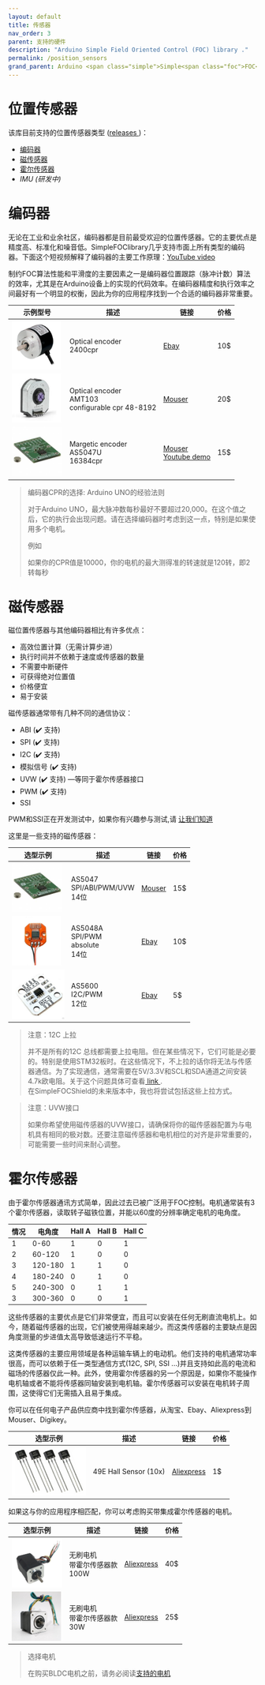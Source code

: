```yaml
---
layout: default
title: 传感器
nav_order: 3
parent: 支持的硬件
description: "Arduino Simple Field Oriented Control (FOC) library ."
permalink: /position_sensors
grand_parent: Arduino <span class="simple">Simple<span class="foc">FOC</span>library</span>
---
```


# 位置传感器

该库目前支持的位置传感器类型 ([releases <i class="fa fa-tag"></i>](https://github.com/simplefoc/Arduino-FOC/releases))：

- [编码器](#encoders) 
- [磁传感器](#magnetic-sensors)
- [霍尔传感器](#hall-sensors)
- *IMU (研发中)*

# 编码器

无论在工业和业余社区，编码器都是目前最受欢迎的位置传感器。它的主要优点是精度高、标准化和噪音低。SimpleFOClibrary几乎支持市面上所有类型的编码器。下面这个短视频解释了编码器的主要工作原理：[YouTube video](https://www.youtube.com/watch?v=qT6FdvcEsMs)

制约FOC算法性能和平滑度的主要因素之一是编码器位置跟踪（脉冲计数）算法的效率，尤其是在Arduino设备上的实现的代码效率。在编码器精度和执行效率之间最好有一个明显的权衡，因此为你的应用程序找到一个合适的编码器非常重要。

示例型号  | 描述 | 链接 | 价格 
---- | ---- | ---- | ----
[<img src="extras/Images/enc.jpg"  style="height:100px">](https://www.ebay.com/itm/360-600P-R-Photoelectric-Incremental-Rotary-Encoder-5V-24V-AB-Two-Phases-Shaft/254214673272?hash=item3b30601378:m:mDiuW1F2qXINSH51TqAjhTg)  | Optical encoder<br>2400cpr | [Ebay](https://www.ebay.fr/itm/L6234-Breakout-Board-/153204519965) | 10$
[<img src="extras/Images/enc1.png" style="height:100px">](https://www.ebay.com/itm/HMBGC-V2-0-3-Axle-Gimbal-Controller-Control-Plate-Board-Module-with-Sensor/351497840990?hash=item51d6e7695e:g:BAsAAOSw0QFXBxrZ:rk:1:pf:1) | Optical encoder<br>AMT103 <br> configurable cpr 48-8192 |  [Mouser](https://www.mouser.fr/ProductDetail/CUI-Devices/AMT103-V?qs=%2Fha2pyFaduiAsBlScvLoAWHUnKz39jAIpNPVt58AQ0PVb84dpbt53g%3D%3D)  | 20$
[<img src="extras/Images/mag.jpg"  style="height:100px">](hhttps://www.mouser.fr/ProductDetail/ams/AS5X47U-TS_EK_AB?qs=sGAEpiMZZMve4%2FbfQkoj%252BBDLPCj82ZLyYIPEtADg0FE%3D) | Margetic encoder <br> AS5047U <br> 16384cpr |  [Mouser](https://www.mouser.fr/ProductDetail/ams/AS5X47U-TS_EK_AB?qs=sGAEpiMZZMve4%2FbfQkoj%252BBDLPCj82ZLyYIPEtADg0FE%3D)<br> [Youtube demo](https://www.youtube.com/watch?v=Gl-DiOqXXJ8)   | 15$



<blockquote class="warning">
<p class="heading">编码器CPR的选择: Arduino UNO的经验法则</p>
对于Arduino UNO，最大脉冲数每秒最好不要超过20,000。在这个值之后，它的执行会出现问题。请在选择编码器时考虑到这一点，特别是如果使用多个电机。<br>
<p class="heading">例如</p>
如果你的CPR值是10000，你的电机的最大测得准的转速就是120转，即2转每秒
</blockquote>




# 磁传感器

磁位置传感器与其他编码器相比有许多优点：

- 高效位置计算（无需计算步进）
- 执行时间并不依赖于速度或传感器的数量
- 不需要中断硬件
- 可获得绝对位置值
- 价格便宜
- 易于安装

磁传感器通常带有几种不同的通信协议：

- ABI (✔️ 支持)
- SPI (✔️ 支持)
- I2C (✔️ 支持)
- 模拟信号 (✔️ 支持)
- UVW (✔️ 支持) —等同于霍尔传感器接口
- PWM (✔️ 支持)
- SSI 

PWM和SSI正在开发测试中，如果你有兴趣参与测试,请 [让我们知道](contact)

这里是一些支持的磁传感器：

选型示例  | 描述 | 链接 | 价格 
---- | ---- | ---- | ----
[<img src="extras/Images/mag.jpg"  style="height:100px">](https://www.mouser.fr/ProductDetail/ams/AS5X47U-TS_EK_AB?qs=sGAEpiMZZMve4%2FbfQkoj%252BBDLPCj82ZLyYIPEtADg0FE%3D) | AS5047<br> SPI/ABI/PWM/UVW <br> 14位 |  [Mouser](https://www.mouser.fr/ProductDetail/ams/AS5X47U-TS_EK_AB?qs=sGAEpiMZZMve4%2FbfQkoj%252BBDLPCj82ZLyYIPEtADg0FE%3D) | 15$
[<img src="extras/Images/mag2.jpg"  style="height:100px">](https://www.ebay.com/itm/AS5048-Magnetic-Encoder-PWM-SPI-Interface-14-Bit-Precision-For-Brushless-Motor/153636871434?hash=item23c5789d0a:g:oOMAAOSwd-5ddaWQ) | AS5048A<br> SPI/PWM <br> absolute <br> 14位 |  [Ebay](https://www.ebay.com/itm/AS5048-Magnetic-Encoder-PWM-SPI-Interface-14-Bit-Precision-For-Brushless-Motor/153636871434?hash=item23c5789d0a:g:oOMAAOSwd-5ddaWQ) | 10$
[<img src="extras/Images/as5600.jpg"  style="height:100px">](https://www.ebay.com/itm/1PC-New-AS5600-magnetic-encoder-sensor-module-12bit-high-precision/303401254431?hash=item46a41fbe1f:g:nVwAAOSwTJJd8zRK) | AS5600 <br> I2C/PWM <br> 12位 | [Ebay](https://www.ebay.com/itm/1PC-New-AS5600-magnetic-encoder-sensor-module-12bit-high-precision/303401254431?hash=item46a41fbe1f:g:nVwAAOSwTJJd8zRK) | 5$ 

<blockquote class="warning"><p class="heading">注意：12C 上拉</p>
并不是所有的12C 总线都需要上拉电阻。但在某些情况下，它们可能是必要的。特别是使用STM32板时。在这些情况下，不上拉的话你将无法与传感器通信。为了实现通信，通常需要在5V/3.3V和SCL和SDA通道之间安装4.7k欧电阻。关于这个问题具体可查看<a href="https://electronics.stackexchange.com/questions/102611/what-happens-if-i-omit-the-pullup-resistors-on-i2c-lines"> link </a>. 
<br>
在<span class="simple">Simple<span class="foc">FOC</span>Shield</span>的未来版本中，我也将尝试包括这些上拉方式。
</blockquote>

<blockquote class="warning"><p class="heading">注意：UVW接口</p>
如果你希望使用磁传感器的UVW接口，请确保将你的磁传感器配置为与电机具有相同的极对数。还要注意磁传感器和电机相位的对齐是非常重要的，可能需要一些时间来耐心调整。
</blockquote>



# 霍尔传感器

由于霍尔传感器通讯方式简单，因此过去已被广泛用于FOC控制。电机通常装有3个霍尔传感器，读取转子磁铁位置，并能以60度的分辨率确定电机的电角度。

情况 | 电角度 | Hall A | Hall B | Hall C
--- | ---| -- | - | - 
 1| 0-60 | 1 | 0 | 1
 2| 60-120 | 1 | 0 | 0  
 3| 120-180 | 1 | 1 | 0
 4| 180-240 | 0 | 1 | 0 
 5| 240-300 | 0 | 1 | 1  
 3| 300-360 | 0 | 0 | 1

这些传感器的主要优点是它们非常便宜，而且可以安装在任何无刷直流电机上。如今，随着磁传感器的出现，它们被使用得越来越少。而这类传感器的主要缺点是因角度测量的步进值太高导致低速运行不平稳。


这类传感器的主要应用领域是各种运输车辆上的电动机。他们支持的电机通常功率很高，而可以依赖于任一类型通信方式(12C, SPI, SSI ...)并且支持如此高的电流和磁场的传感器仅此一种。此外，使用霍尔传感器的另一个原因是，如果你不能操作电机轴或者不能将传感器同轴安装到电机轴。霍尔传感器可以安装在电机转子周围，这使得它们无需插入且易于集成。

你可以在任何电子产品供应商中找到霍尔传感器，从淘宝、Ebay、Aliexpress到Mouser、Digikey。

选型示例  | 描述 | 链接                                                         | 价格 
---- | ---- | ---- | ----
[<img src="extras/Images/hall.png"  style="height:100px">](https://fr.aliexpress.com/item/32590021901.html?spm=a2g0o.productlist.0.0.6eec671cZA32JT&algo_pvid=5729f98b-72a0-4cf8-b80a-adac9ecbbd2a&algo_expid=5729f98b-72a0-4cf8-b80a-adac9ecbbd2a-58&btsid=0b8b035915993735716435630eb78b&ws_ab_test=searchweb0_0,searchweb201602_,searchweb201603_) |  49E Hall Sensor (10x) |  [Aliexpress](https://fr.aliexpress.com/item/32590021901.html?spm=a2g0o.productlist.0.0.6eec671cZA32JT&algo_pvid=5729f98b-72a0-4cf8-b80a-adac9ecbbd2a&algo_expid=5729f98b-72a0-4cf8-b80a-adac9ecbbd2a-58&btsid=0b8b035915993735716435630eb78b&ws_ab_test=searchweb0_0,searchweb201602_,searchweb201603_) | 1$

如果这与你的应用程序相匹配，你可以考虑购买带集成霍尔传感器的电机。

选型示例  | 描述 | 链接 | 价格 
---- | ---- | ---- | ----
[<img src="extras/Images/hall1.png"  style="height:100px">](https://fr.aliexpress.com/item/4000086664014.html?spm=a2g0o.productlist.0.0.338073065g29WW&s=p&ad_pvid=20200905233621305169369584280003211148_6&algo_pvid=e2271fc5-6c48-4ca9-9961-ed620ada16d6&algo_expid=e2271fc5-6c48-4ca9-9961-ed620ada16d6-29&btsid=0b8b034515993741819075226e8e8e&ws_ab_test=searchweb0_0,searchweb201602_,searchweb201603_) | 无刷电机 <br>带霍尔传感器款<br> 100W |  [Aliexpress](https://fr.aliexpress.com/item/4000086664014.html?spm=a2g0o.productlist.0.0.338073065g29WW&s=p&ad_pvid=20200905233621305169369584280003211148_6&algo_pvid=e2271fc5-6c48-4ca9-9961-ed620ada16d6&algo_expid=e2271fc5-6c48-4ca9-9961-ed620ada16d6-29&btsid=0b8b034515993741819075226e8e8e&ws_ab_test=searchweb0_0,searchweb201602_,searchweb201603_) | 40$
[<img src="extras/Images/hallw.png"  style="height:100px">](https://fr.aliexpress.com/item/4000242695485.html?spm=a2g0o.productlist.0.0.338073065g29WW&algo_pvid=e2271fc5-6c48-4ca9-9961-ed620ada16d6&algo_expid=e2271fc5-6c48-4ca9-9961-ed620ada16d6-17&btsid=0b8b034515993741819075226e8e8e&ws_ab_test=searchweb0_0,searchweb201602_,searchweb201603_) | 无刷电机 <br>带霍尔传感器款<br> 30W  |  [Aliexpress](https://fr.aliexpress.com/item/4000242695485.html?spm=a2g0o.productlist.0.0.338073065g29WW&algo_pvid=e2271fc5-6c48-4ca9-9961-ed620ada16d6&algo_expid=e2271fc5-6c48-4ca9-9961-ed620ada16d6-17&btsid=0b8b034515993741819075226e8e8e&ws_ab_test=searchweb0_0,searchweb201602_,searchweb201603_) | 25$

<blockquote class="warning"><p class="heading">选择电机</p>
在购买BLDC电机之前，请务必阅读<a href="motors">支持的电机</a>
</blockquote>